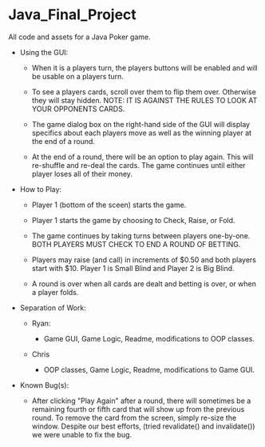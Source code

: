 # Java_Final_Project
All code and assets for a Java Poker game.

- Using the GUI:
	- When it is a players turn, the players buttons will be enabled
	  and will be usable on a players turn.

	- To see a players cards, scroll over them to flip them over. Otherwise
	  they will stay hidden. NOTE: IT IS AGAINST THE RULES TO LOOK AT YOUR
	  OPPONENTS CARDS.

	- The game dialog box on the right-hand side of the GUI will display 
	  specifics about each players move as well as the winning player at 
	  the end of a round.

	- At the end of a round, there will be an option to play again. This
	  will re-shuffle and re-deal the cards. The game continues until either player loses all of their money.

- How to Play:
	- Player 1 (bottom of the sceen) starts the game.

	- Player 1 starts the game by choosing to Check, Raise, or Fold.

	- The game continues by taking turns between players one-by-one. 
	  BOTH PLAYERS MUST CHECK TO END A ROUND OF BETTING.

	- Players may raise (and call) in increments of $0.50 and 
	  both players start with $10. Player 1 is Small Blind and Player 2 
	  is Big Blind.

	- A round is over when all cards are dealt and betting is over, or 
	  when a player folds.

- Separation of Work:
	- Ryan:
		- Game GUI, Game Logic, Readme, modifications to OOP classes.
	
	- Chris
		- OOP classes, Game Logic, Readme, modifications to Game GUI.

- Known Bug(s):
	- After clicking "Play Again" after a round, there will sometimes be a
	  remaining fourth or fifth card that will show up from the previous
	  round. To remove the card from the screen, simply re-size the window. Despite our best efforts, (tried revalidate() and invalidate()) we
	  were unable to fix the bug. 